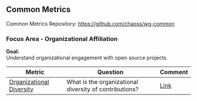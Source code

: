 ## Common Metrics
Common Metrics Repository: https://github.com/chaoss/wg-common

### Focus Area - Organizational Affiliation

**Goal:**  
Understand organizational engagement with open source projects.

**Metric** | **Question** | **Comment**
---|---|---
[Organizational Diversity](https://chaoss.community/metric-organizational-diversity/) | What is the organizational diversity of contributions? | [Link](https://github.com/chaoss/wg-common/issues/22)
